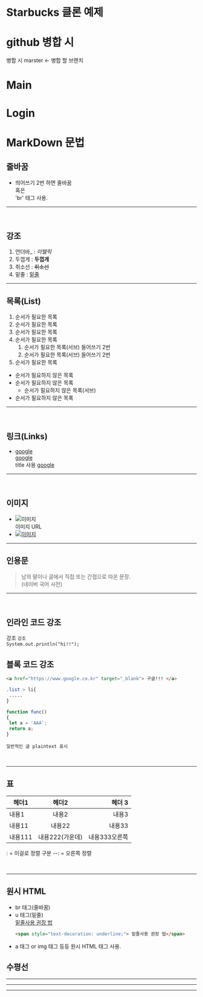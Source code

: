 # Starbucks 클론 예제
# github 병합 시
병합 시 marster <- 병합 할 브랜치
# Main

# Login

# MarkDown 문법
## 줄바꿈
- 띄어쓰기 2번 하면 줄바꿈  
혹은 <br/> 'br' 태그 사용.
---

 </br>

## 강조
1. 언더바_ : _이텔릭_  
1. 두껍게  : **두껍게**  
1. 취소선 : ~~취소선~~  
1. 밑줄 : <u>밑줄</u>  
---
## 목록(List)
1. 순서가 필요한 목록
1. 순서가 필요한 목록
1. 순서가 필요한 목록
1. 순서가 필요한 목록
    1. 순서가 필요한 목록(서브) 들어쓰기 2번
    1. 순서가 필요한 목록(서브) 들어쓰기 2번
1. 순서가 필요한 목록
- 순서가 필요하지 않은 목록
- 순서가 필요하지 않은 목록
    - 순서가 필요하지 않은 목록(서브)
- 순서가 필요하지 않은 목록
---

 </br>

## 링크(Links)
- <a href="https://google.com">google</a>  
[google](https://google.com)  
title 사용 [google](https://google.com "구글로 이동")
---
 </br>

## 이미지
- ![이미지](https://amazing-bell-0e5303.netlify.app/images/starbucks_logo.png)  
이미지 URL   
- [![이미지](https://amazing-bell-0e5303.netlify.app/images/starbucks_logo.png)](https://amazing-bell-0e5303.netlify.app)  
---
## 인용문
 > 남의 말이나 글에서 직접 또는 간접으로 따온 문장.  
 > (네이버 국어 사전)
---  

 </br>

 ## 인라인 코드 강조
 강조 `강조`  
 `System.out.println("hi!!");`

 ## 블록 코드 강조
 ```html
<a href="https://www.google.co.kr" target="_blank"> 구글!!! </a>
 ```
 ```css
.list > li{
  .....
}
 ```

 ```javascript
function func()
{
  let a = 'AAA';
  return a;
}
 ```

 ```plaintext
일반적인 글 plaintext 표시
 ```

 </br>
 
---
## 표

헤더1 | 헤더2 | 헤더 3
--|:--:|--:
내용1 | 내용2 | 내용3
내용11 | 내용22 | 내용33
내용111| 내용222(가운데) | 내용333오른쪽

: = 이걸로 정렬 구분 --: = 오른쪽 정렬  

</br>

---
## 원시 HTML
- br 태그(줄바꿈)
- u 태그(밑줄)  
<span style="text-decoration: underline;"> 밑줄사용 권장 법</span>  
    ```html
    <span style="text-decoration: underline;"> 밑줄사용 권장 법</span>  
    ```
- a 태그 or img 태그 등등 원시 HTML 태그 사용.

## 수평선

---
***
___


